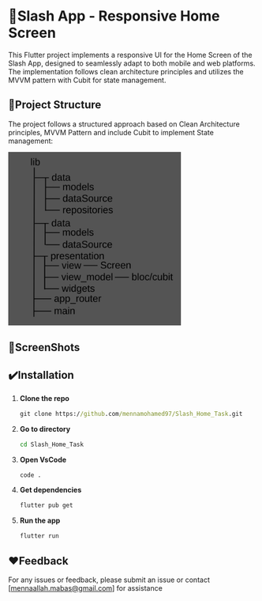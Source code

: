 # 🎯Slash App - Responsive Home Screen
This Flutter project implements a responsive UI for the Home Screen of the Slash App, designed to seamlessly adapt to both mobile and web platforms. The implementation follows clean architecture principles and utilizes the MVVM pattern with Cubit for state management.


## 📌Project Structure

The project follows a structured approach based on Clean Architecture principles, MVVM Pattern 
and include Cubit to implement State management:


<img src="https://github.com/mennamohamed97/Slash_Home_Task/blob/master/ScreenShots/structure.png" style="width: 350px;"/>


## 🔗ScreenShots


## ✔️Installation

1. **Clone the repo**
   ```cmd
   git clone https://github.com/mennamohamed97/Slash_Home_Task.git
2. **Go to directory**
   ```cmd
   cd Slash_Home_Task
3. **Open VsCode**
   ```cmd
   code .
4. **Get dependencies**
   ```cmd
   flutter pub get
5. **Run the app**
   ```cmd
   flutter run

## ♥️Feedback
For any issues or feedback, please submit an issue or contact [mennaallah.mabas@gmail.com] for assistance
